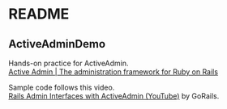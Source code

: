 # README

## ActiveAdminDemo
Hands-on practice for ActiveAdmin.  
[Active Admin | The administration framework for Ruby on Rails](https://activeadmin.info/index.html)

Sample code follows this video.  
[Rails Admin Interfaces with ActiveAdmin (YouTube)](https://www.youtube.com/watch?v=NJYtzznKrg0) by GoRails.
